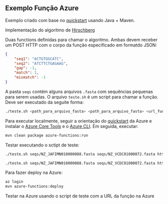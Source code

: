 ## Exemplo Função Azure

Exemplo criado com base no [quickstart](https://learn.microsoft.com/en-us/azure/azure-functions/create-first-function-cli-java?tabs=bash%2Cazure-cli%2Cbrowser) usando Java + Maven.

Implementação do algoritmo de [Hirschberg](https://en.wikipedia.org/wiki/Hirschberg%27s_algorithm)

Duas functions definidas para chamar o algoritmo. Ambas devem receber um POST HTTP com o corpo da função especificado em formatdo JSON:

```json
{
    "seq1": "ACTGTGGCATC",
    "seq2": "ATCTTCTGAGAAG",
    "gap": -1,
    "match": 1,
    "mismatch": -1
}
```

A pasta `seqs` contém alguns arquivos `.fasta` com sequências pequenas para serem usadas. O arquivo `teste.sh` é um script para chamar a função. Deve ser executado da seguite forma:

```bash
./teste.sh <path_para_arquivo_fasta> <path_para_arquivo_fasta> <url_funcao> <penalidade_gap> <score_match> <penalidade_mismatch>
```

Para executar localmente, seguir a orientação do [quickstart](https://learn.microsoft.com/en-us/azure/azure-functions/create-first-function-cli-java?) da Azure e instalar o [Azure Core Tools](https://learn.microsoft.com/en-us/azure/azure-functions/functions-run-local?tabs=linux%2Cportal%2Cv2%2Cbash&pivots=programming-language-java#v2) e o [Azure CLI](https://learn.microsoft.com/en-us/cli/azure/install-azure-cli). Em seguida, executar:

```bash
mvn clean package azure-functions:run
```

Testar executando o sctipt de teste:

```bash
./teste.sh seqs/NZ_JAFIMN010000088.fasta seqs/NZ_VCDC01000072.fasta http://localhost:7071/api/HirschbergScore -1 1 -1

./teste.sh seqs/NZ_JAFIMN010000088.fasta seqs/NZ_VCDC01000072.fasta http://localhost:7071/api/HirschbergAlignment -1 1 -1
```

Para fazer deploy na Azure:

```bash
az login
mvn azure-functions:deploy
```

Testar na Azure usando o script de teste com a URL da função na Azure 
